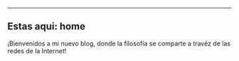 ---
Estas aqui: home
--

¡Bienvenidos a mi nuevo blog, donde la filosofía se comparte a travéz de las redes de la Internet!

